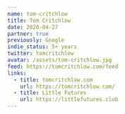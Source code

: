 ```yaml
---
name: tom-critchlow
title: Tom Critchlow
date: 2020-04-27
partner: true
previously: Google
indie_status: 5+ years
twitter: tomcritchlow
avatar: /assets/tom-critchlow.jpg
feed: https://tomcritchlow.com/feed
links:
  - title: tomcritchlow.com
    url: https://tomcritchlow.com/
  - title: Little Futures
    url: https://littlefutures.club
---
```

